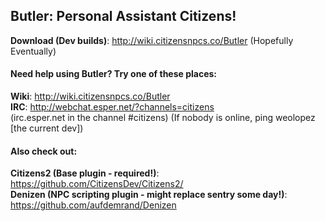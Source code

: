 Butler: Personal Assistant Citizens!
-----------------------

**Download (Dev builds)**: http://wiki.citizensnpcs.co/Butler (Hopefully Eventually)

#### Need help using Butler? Try one of these places:

**Wiki**: http://wiki.citizensnpcs.co/Butler  
**IRC**: http://webchat.esper.net/?channels=citizens  
(irc.esper.net in the channel #citizens) (If nobody is online, ping weolopez [the current dev])  

#### Also check out:

**Citizens2 (Base plugin - required!)**: https://github.com/CitizensDev/Citizens2/  
**Denizen (NPC scripting plugin - might replace sentry some day!)**: https://github.com/aufdemrand/Denizen  
